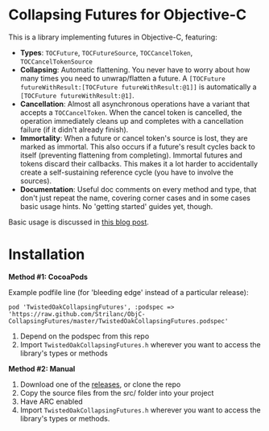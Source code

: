 Collapsing Futures for Objective-C
==================================

This is a library implementing futures in Objective-C, featuring:

- **Types**: `TOCFuture`, `TOCFutureSource`, `TOCCancelToken`, `TOCCancelTokenSource`
- **Collapsing**: Automatic flattening. You never have to worry about how many times you need to unwrap/flatten a future. A `[TOCFuture futureWithResult:[TOCFuture futureWithResult:@1]]` is automatically a `[TOCFuture futureWithResult:@1]`.
- **Cancellation**: Almost all asynchronous operations have a variant that accepts a `TOCCancelToken`. When the cancel token is cancelled, the operation immediately cleans up and completes with a cancellation failure (if it didn't already finish).
- **Immortality**: When a future or cancel token's source is lost, they are marked as immortal. This also occurs if a future's result cycles back to itself (preventing flattening from completing). Immortal futures and tokens discard their callbacks. This makes it a lot harder to accidentally create a self-sustaining reference cycle (you have to involve the sources).
- **Documentation**: Useful doc comments on every method and type, that don't just repeat the name, covering corner cases and in some cases basic usage hints. No 'getting started' guides yet, though.


Basic usage is discussed in [this blog post](http://twistedoakstudios.com/blog/Post7149_collapsing-futures-in-objective-c).

Installation
============

**Method #1: CocoaPods**

Example podfile line (for 'bleeding edge' instead of a particular release):

    pod 'TwistedOakCollapsingFutures', :podspec => 'https://raw.github.com/Strilanc/ObjC-CollapsingFutures/master/TwistedOakCollapsingFutures.podspec'

1. Depend on the podspec from this repo
2. Import `TwistedOakCollapsingFutures.h` wherever you want to access the library's types or methods

**Method #2: Manual**

1. Download one of the [releases](https://github.com/Strilanc/ObjC-CollapsingFutures/releases), or clone the repo
2. Copy the source files from the src/ folder into your project
3. Have ARC enabled
4. Import `TwistedOakCollapsingFutures.h` wherever you want to access the library's types or methods.
